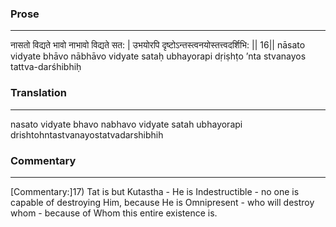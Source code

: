 ### Prose 
 --- 
नासतो विद्यते भावो नाभावो विद्यते सत: |
उभयोरपि दृष्टोऽन्तस्त्वनयोस्तत्त्वदर्शिभि: || 16||
nāsato vidyate bhāvo nābhāvo vidyate sataḥ
ubhayorapi dṛiṣhṭo ’nta stvanayos tattva-darśhibhiḥ

### Translation 
 --- 
nasato vidyate bhavo nabhavo vidyate satah ubhayorapi drishtohntastvanayostatvadarshibhih

### Commentary 
 --- 
[Commentary:]17) Tat is but Kutastha - He is Indestructible - no one is capable of destroying Him, because He is Omnipresent - who will destroy whom - because of Whom this entire existence is.